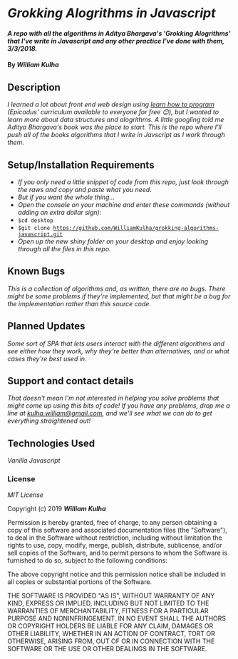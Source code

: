 # _Grokking Alogrithms in Javascript_

#### _A repo with all the algorithms in Aditya Bhargava's 'Grokking Alogrithms' that I've write in Javascript and any other practice I've done with them, 3/3/2018._

#### By _**William Kulha**_

## Description

_I learned a lot about front end web design using [learn how to program](https://www.learnhowtoprogram.com) (Epicodus' curriculum available to everyone for free 😊), but I wanted to learn more about data structures and alogrithms. A little googling told me Aditya Bhargava's book was the place to start. This is the repo where I'll push all of the books algorithms that I write in Javscript as I work through them._

## Setup/Installation Requirements

* _If you only need a little snippet of code from this repo, just look through the raws and copy and paste what you need._
* _But if you want the whole thing..._
* _Open the console on your machine and enter these commands (without adding an extra dollar sign):_
* <code>$cd desktop</code>
* <code>$git clone https://github.com/WilliamKulha/grokking-algorithms-javascript.git</code>
* _Open up the new shiny folder on your desktop and enjoy looking through all the files in this repo._

## Known Bugs

_This is a collection of algorithms and, as written, there are no bugs. There might be some problems if they're implemented, but that might be a bug for the implementation rather than this source code._

## Planned Updates

_Some sort of SPA that lets users interact with the different algorithms and see either how they work, why they're better than alternatives, and or what cases they're best used in._


## Support and contact details

_That doesn't mean I'm not interested in helping you solve problems that might come up using this bits of code! If you have any problems, drop me a line at kulha.william@gmail.com, and we'll see what we can do to get everything straightened out!_

## Technologies Used

_Vanilla Javascript_

### License

*MIT License*

Copyright (c) 2019 **_William Kulha_**

Permission is hereby granted, free of charge, to any person obtaining a copy of this software and associated documentation files (the "Software"), to deal in the Software without restriction, including without limitation the rights to use, copy, modify, merge, publish, distribute, sublicense, and/or sell copies of the Software, and to permit persons to whom the Software is furnished to do so, subject to the following conditions:

The above copyright notice and this permission notice shall be included in all copies or substantial portions of the Software.

THE SOFTWARE IS PROVIDED "AS IS", WITHOUT WARRANTY OF ANY KIND, EXPRESS OR IMPLIED, INCLUDING BUT NOT LIMITED TO THE WARRANTIES OF MERCHANTABILITY, FITNESS FOR A PARTICULAR PURPOSE AND NONINFRINGEMENT. IN NO EVENT SHALL THE AUTHORS OR COPYRIGHT HOLDERS BE LIABLE FOR ANY CLAIM, DAMAGES OR OTHER LIABILITY, WHETHER IN AN ACTION OF CONTRACT, TORT OR OTHERWISE, ARISING FROM, OUT OF OR IN CONNECTION WITH THE SOFTWARE OR THE USE OR OTHER DEALINGS IN THE SOFTWARE.